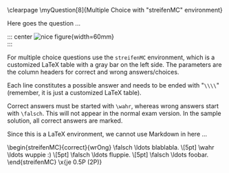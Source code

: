 
\clearpage
\myQuestion[8]{Multiple Choice with "streifenMC" environment}

Here goes the question ...

::: center
![nice figure](figs/somefig){width=60mm}\
:::

For multiple choice questions use the `streifenMC` environment, which is a
customized LaTeX table with a gray bar on the left side. The parameters are
the column headers for correct and wrong answers/choices.

Each line constitutes a possible answer and needs to be ended with "`\\\\`"
(remember, it is just a customized LaTeX table).

Correct answers must be started with `\wahr`, whereas wrong answers start
with `\falsch`. This will not appear in the normal exam version. In the sample
solution, all correct answers are marked.

Since this is a LaTeX environment, we cannot use Markdown in here ...


\begin{streifenMC}{correct}{wrOng}
    \falsch \ldots blablabla. \\[5pt]
    \wahr \ldots wuppie :) \\[5pt]
    \falsch \ldots fluppie. \\[5pt]
    \falsch \ldots foobar.
\end{streifenMC}
\x{je 0.5P (2P)}



